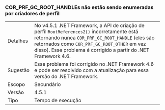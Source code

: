 ### <a name="corprfgcroothandles-are-not-being-enumerated-by-profilers"></a>COR_PRF_GC_ROOT_HANDLEs não estão sendo enumeradas por criadores de perfil

|   |   |
|---|---|
|Detalhes|No v4.5.1 .NET Framework, a API de criação de perfil <code>RootReferences2()</code> incorretamente está retornando nunca <code>COR_PRF_GC_ROOT_HANDLE</code> (eles são retornados como <code>COR_PRF_GC_ROOT_OTHER</code> em vez disso). Esse problema é corrigido a partir do .NET Framework 4.6.|
|Sugestão|Esse problema foi corrigido no .NET Framework 4.6 e pode ser resolvido com a atualização para essa versão do .NET Framework.|
|Escopo|Secundário|
|Versão|4.5.1|
|Tipo|Tempo de execução|

